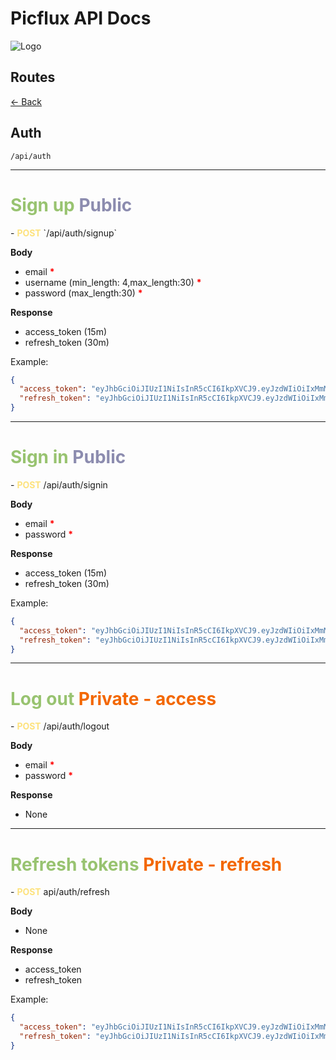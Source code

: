 # Picflux API Docs

<img src="https://i.ibb.co/0QJnfPx/Logo.jpg" alt="Logo" border="0"/>

## Routes

[← Back ](../README.md)

## Auth

`/api/auth`

---

<h1 style="color: #98c370; font-weight: bold">Sign up <span style="color: #8c8caf;">Public</span></h1>
- <span style="color: #fde27d; font-weight: bold">POST</span> `/api/auth/signup`

**Body**

- email <span style="color: red; font-weight: bold">\*</span>
- username (min_length: 4,max_length:30) <span style="color: red; font-weight: bold">\*</span>
- password (max_length:30) <span style="color: red; font-weight: bold">\*</span>

**Response**

- access_token (15m)
- refresh_token (30m)

Example:

```json
{
  "access_token": "eyJhbGciOiJIUzI1NiIsInR5cCI6IkpXVCJ9.eyJzdWIiOiIxMmM1MjBlOS1hODIzLTRlZDQtOWQxMy00NzcxZGYxMDFkMWIiLCJlbWFpbCI6InVhcXVheEBnbWFpbC5jb20iLCJ1c2VybmFtZSI6InVhcXVheCIsImlhdCI6MTY4OTQzNTM0MiwiZXhwIjoxNjg5NDM2MjQyfQ.O1tAFZwW1ZL-_z8mSwNKy6gKouUxGbcNmkqvx0ZEMbI",
  "refresh_token": "eyJhbGciOiJIUzI1NiIsInR5cCI6IkpXVCJ9.eyJzdWIiOiIxMmM1MjBlOS1hODIzLTRlZDQtOWQxMy00NzcxZGYxMDFkMWIiLCJlbWFpbCI6InVhcXVheEBnbWFpbC5jb20iLCJ1c2VybmFtZSI6InVhcXVheCIsImlhdCI6MTY4OTQzNTM0MiwiZXhwIjoxNjkwNjQ0OTQyfQ.YV3ol6A3RL5Jtm71IwMTXEsToUXjtmLHbolKneDUfk8"
}
```

---

<h1 style="color: #98c370; font-weight: bold">Sign in <span style="color: #8c8caf;">Public</span></h1>
- <span style="color: #fde27d; font-weight: bold">POST</span> /api/auth/signin

**Body**

- email <span style="color: red; font-weight: bold">\*</span>
- password <span style="color: red; font-weight: bold">\*</span>

**Response**

- access_token (15m)
- refresh_token (30m)

Example:

```json
{
  "access_token": "eyJhbGciOiJIUzI1NiIsInR5cCI6IkpXVCJ9.eyJzdWIiOiIxMmM1MjBlOS1hODIzLTRlZDQtOWQxMy00NzcxZGYxMDFkMWIiLCJlbWFpbCI6InVhcXVheEBnbWFpbC5jb20iLCJ1c2VybmFtZSI6InVhcXVheCIsImlhdCI6MTY4OTQzNTM0MiwiZXhwIjoxNjg5NDM2MjQyfQ.O1tAFZwW1ZL-_z8mSwNKy6gKouUxGbcNmkqvx0ZEMbI",
  "refresh_token": "eyJhbGciOiJIUzI1NiIsInR5cCI6IkpXVCJ9.eyJzdWIiOiIxMmM1MjBlOS1hODIzLTRlZDQtOWQxMy00NzcxZGYxMDFkMWIiLCJlbWFpbCI6InVhcXVheEBnbWFpbC5jb20iLCJ1c2VybmFtZSI6InVhcXVheCIsImlhdCI6MTY4OTQzNTM0MiwiZXhwIjoxNjkwNjQ0OTQyfQ.YV3ol6A3RL5Jtm71IwMTXEsToUXjtmLHbolKneDUfk8"
}
```

---

<h1 style="color: #98c370; font-weight: bold">Log out <span style="color: #f36700;">Private - access</span></h1>
- <span style="color: #fde27d; font-weight: bold">POST</span> /api/auth/logout

**Body**

- email <span style="color: red; font-weight: bold">\*</span>
- password <span style="color: red; font-weight: bold">\*</span>

**Response**

- None

---

<h1 style="color: #98c370; font-weight: bold">Refresh tokens <span style="color: #f36700;">Private - refresh</span></h1>
- <span style="color: #fde27d; font-weight: bold">POST</span> api/auth/refresh

**Body**

- None

**Response**

- access_token
- refresh_token

Example:

```json
{
  "access_token": "eyJhbGciOiJIUzI1NiIsInR5cCI6IkpXVCJ9.eyJzdWIiOiIxMmM1MjBlOS1hODIzLTRlZDQtOWQxMy00NzcxZGYxMDFkMWIiLCJlbWFpbCI6InVhcXVheEBnbWFpbC5jb20iLCJ1c2VybmFtZSI6InVhcXVheCIsImlhdCI6MTY4OTQzNTM0MiwiZXhwIjoxNjg5NDM2MjQyfQ.O1tAFZwW1ZL-_z8mSwNKy6gKouUxGbcNmkqvx0ZEMbI",
  "refresh_token": "eyJhbGciOiJIUzI1NiIsInR5cCI6IkpXVCJ9.eyJzdWIiOiIxMmM1MjBlOS1hODIzLTRlZDQtOWQxMy00NzcxZGYxMDFkMWIiLCJlbWFpbCI6InVhcXVheEBnbWFpbC5jb20iLCJ1c2VybmFtZSI6InVhcXVheCIsImlhdCI6MTY4OTQzNTM0MiwiZXhwIjoxNjkwNjQ0OTQyfQ.YV3ol6A3RL5Jtm71IwMTXEsToUXjtmLHbolKneDUfk8"
}
```

